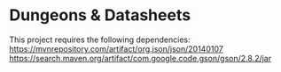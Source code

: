 # Dungeons & Datasheets

This project requires the following dependencies:
https://mvnrepository.com/artifact/org.json/json/20140107
https://search.maven.org/artifact/com.google.code.gson/gson/2.8.2/jar
